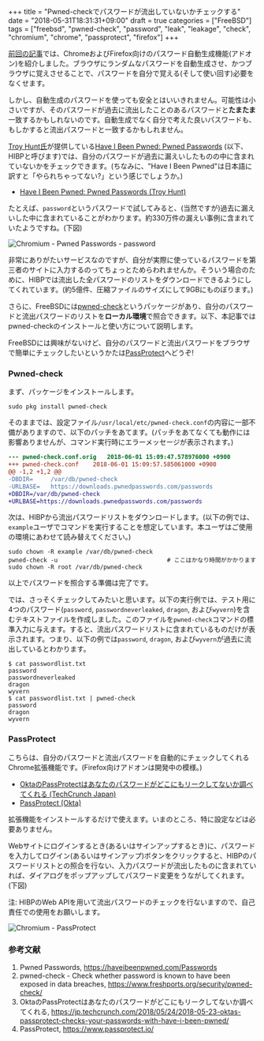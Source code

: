 +++
title = "Pwned-checkでパスワードが流出していないかチェックする"
date = "2018-05-31T18:31:31+09:00"
draft = true
categories = ["FreeBSD"]
tags = ["freebsd", "pwned-check", "password", "leak", "leakage", "check", "chromium", "chrome", "passprotect", "firefox"]
+++

[前回の記事](/post/chromium-password-generator/)では、ChromeおよびFirefox向けのパスワード自動生成機能(アドオン)を紹介しました。ブラウザにランダムなパスワードを自動生成させ、かつブラウザに覚えさせることで、パスワードを自分で覚える(そして使い回す)必要をなくせます。

しかし、自動生成のパスワードを使っても安全とはいいきれません。可能性は小さいですが、そのパスワードが過去に流出したことのあるパスワードと**たまたま**一致するかもしれないのです。自動生成でなく自分で考えた良いパスワードも、もしかすると流出パスワードと一致するかもしれません。

[Troy Hunt氏](https://www.troyhunt.com/)が提供している[Have I Been Pwned: Pwned Passwords](https://haveibeenpwned.com/Passwords) (以下、HIBPと呼びます)では、自分のパスワードが過去に漏えいしたものの中に含まれていないかをチェックできます。(ちなみに、"Have I Been Pwned"は日本語に訳すと「やられちゃってない?」という感じでしょうか。)

- [Have I Been Pwned: Pwned Passwords (Troy Hunt)](https://haveibeenpwned.com/Passwords)

たとえば、`password`というパスワードで試してみると、(当然ですが)過去に漏えいした中に含まれていることがわかります。約330万件の漏えい事例に含まれていたようですね。(下図)

![Chromium - Pwned Passwords - password](/img/chromium/chromium-pwned-passwords-password.png)

非常にありがたいサービスなのですが、自分が実際に使っているパスワードを第三者のサイトに入力するのってちょっとためらわれませんか。そういう場合のために、HIBPでは流出した全パスワードのリストをダウンロードできるようにしてくれています。(約5億件、圧縮ファイルのサイズにして9GBにものぼります。)

さらに、FreeBSDには[pwned-check](https://www.freshports.org/security/pwned-check/)というパッケージがあり、自分のパスワードと流出パスワードのリストを**ローカル環境**で照合できます。以下、本記事ではpwned-checkのインストールと使い方について説明します。

FreeBSDには興味がないけど、自分のパスワードと流出パスワードをブラウザで簡単にチェックしたいというかたは[PassProtect](#passprotect)へどうぞ!

### Pwned-check
まず、パッケージをインストールします。

``` shell
sudo pkg install pwned-check
```

そのままでは、設定ファイル`/usr/local/etc/pwned-check.conf`の内容に一部不備がありますので、以下のパッチをあてます。(パッチをあてなくても動作には影響ありませんが、コマンド実行時にエラーメッセージが表示されます。)

``` diff
--- pwned-check.conf.orig	2018-06-01 15:09:47.578976000 +0900
+++ pwned-check.conf	2018-06-01 15:09:57.585061000 +0900
@@ -1,2 +1,2 @@
-DBDIR=		/var/db/pwned-check
-URLBASE=	https://downloads.pwnedpasswords.com/passwords
+DBDIR=/var/db/pwned-check
+URLBASE=https://downloads.pwnedpasswords.com/passwords
```

次は、HIBPから流出パスワードリストをダウンロードします。(以下の例では、`example`ユーザでコマンドを実行することを想定しています。本ユーザはご使用の環境にあわせて読み替えてください。)

``` shell
sudo chown -R example /var/db/pwned-check
pwned-check -u                               # ここはかなり時間がかかります
sudo chown -R root /var/db/pwned-check
```
以上でパスワードを照合する準備は完了です。

では、さっそくチェックしてみたいと思います。以下の実行例では、テスト用に4つのパスワード(`password`, `passwordneverleaked`, `dragon`, および`wyvern`)を含むテキストファイルを作成しました。このファイルを`pwned-check`コマンドの標準入力に与えます。すると、流出パスワードリストに含まれているものだけが表示されます。つまり、以下の例では`password`, `dragon`, および`wyvern`が過去に流出しているとわかります。

``` shell-session
$ cat passwordlist.txt
password
passwordneverleaked
dragon
wyvern
$ cat passwordlist.txt | pwned-check
password
dragon
wyvern
```

### PassProtect
こちらは、自分のパスワードと流出パスワードを自動的にチェックしてくれるChrome拡張機能です。(Firefox向けアドオンは開発中の模様。)

- [OktaのPassProtectはあなたのパスワードがどこにもリークしてないか調べてくれる (TechCrunch Japan)](https://jp.techcrunch.com/2018/05/24/2018-05-23-oktas-passprotect-checks-your-passwords-with-have-i-been-pwned/)
- [PassProtect (Okta)](https://www.passprotect.io/)

拡張機能をインストールするだけで使えます。いまのところ、特に設定などは必要ありません。

Webサイトにログインするとき(あるいはサインアップするとき)に、パスワードを入力してログイン(あるいはサインアップ)ボタンをクリックすると、HIBPのパスワードリストとの照合を行ない、入力パスワードが流出したものに含まれていれば、ダイアログをポップアップしてパスワード変更をうながしてくれます。(下図)

注: HIBPのWeb APIを用いて流出パスワードのチェックを行ないますので、自己責任での使用をお願いします。

![Chromium - PassProtect](/img/chromium/chromium-passprotect.png)

### 参考文献
1. Pwned Passwords, https://haveibeenpwned.com/Passwords
1. pwned-check - Check whether password is known to have been exposed in data breaches, https://www.freshports.org/security/pwned-check/
1. OktaのPassProtectはあなたのパスワードがどこにもリークしてないか調べてくれる, https://jp.techcrunch.com/2018/05/24/2018-05-23-oktas-passprotect-checks-your-passwords-with-have-i-been-pwned/
1. PassProtect, https://www.passprotect.io/
